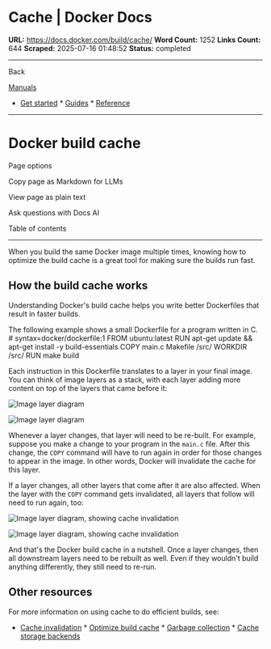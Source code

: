 # Cache | Docker Docs

**URL:** https://docs.docker.com/build/cache/
**Word Count:** 1252
**Links Count:** 644
**Scraped:** 2025-07-16 01:48:52
**Status:** completed

---

Back

[Manuals](https://docs.docker.com/manuals/)

  * [Get started](https://docs.docker.com/get-started/)   * [Guides](https://docs.docker.com/guides/)   * [Reference](https://docs.docker.com/reference/)

* * *

# Docker build cache

Page options

Copy page as Markdown for LLMs

View page as plain text

Ask questions with Docs AI

Table of contents

* * *

When you build the same Docker image multiple times, knowing how to optimize the build cache is a great tool for making sure the builds run fast.

## How the build cache works

Understanding Docker's build cache helps you write better Dockerfiles that result in faster builds.

The following example shows a small Dockerfile for a program written in C.               # syntax=docker/dockerfile:1     FROM ubuntu:latest          RUN apt-get update && apt-get install -y build-essentials     COPY main.c Makefile /src/     WORKDIR /src/     RUN make build

Each instruction in this Dockerfile translates to a layer in your final image. You can think of image layers as a stack, with each layer adding more content on top of the layers that came before it:

![Image layer diagram](https://docs.docker.com/build/images/cache-stack.png)

![Image layer diagram](https://docs.docker.com/build/images/cache-stack.png)

Whenever a layer changes, that layer will need to be re-built. For example, suppose you make a change to your program in the `main.c` file. After this change, the `COPY` command will have to run again in order for those changes to appear in the image. In other words, Docker will invalidate the cache for this layer.

If a layer changes, all other layers that come after it are also affected. When the layer with the `COPY` command gets invalidated, all layers that follow will need to run again, too:

![Image layer diagram, showing cache invalidation](https://docs.docker.com/build/images/cache-stack-invalidated.png)

![Image layer diagram, showing cache invalidation](https://docs.docker.com/build/images/cache-stack-invalidated.png)

And that's the Docker build cache in a nutshell. Once a layer changes, then all downstream layers need to be rebuilt as well. Even if they wouldn't build anything differently, they still need to re-run.

## Other resources

For more information on using cache to do efficient builds, see:

  * [Cache invalidation](https://docs.docker.com/build/cache/invalidation/)   * [Optimize build cache](https://docs.docker.com/build-cloud/optimization/)   * [Garbage collection](https://docs.docker.com/build/cache/garbage-collection/)   * [Cache storage backends](https://docs.docker.com/build/cache/backends/)